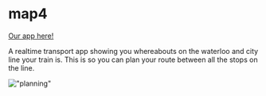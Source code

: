 # map4

[Our app here!](http://map4.herokuapp.com/)

A realtime transport app showing you whereabouts on the waterloo and city line your train is. This is so you can plan your route between all the stops on the line.

!["planning"](https://cloud.githubusercontent.com/assets/9627463/10635102/3ecdccac-77ee-11e5-8a18-4f71a326709a.jpg)

